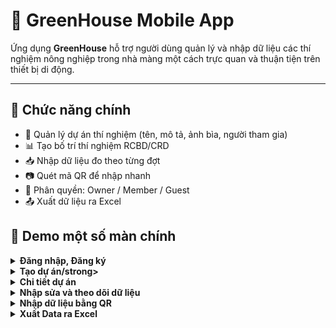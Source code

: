 # 🌿 GreenHouse Mobile App

Ứng dụng **GreenHouse** hỗ trợ người dùng quản lý và nhập dữ liệu các thí nghiệm nông nghiệp trong nhà màng một cách trực quan và thuận tiện trên thiết bị di động.

---

## 🚀 Chức năng chính

- 🧪 Quản lý dự án thí nghiệm (tên, mô tả, ảnh bìa, người tham gia)
- 📊 Tạo bố trí thí nghiệm RCBD/CRD
- 📥 Nhập dữ liệu đo theo từng đợt
- 📷 Quét mã QR để nhập nhanh
- 👥 Phân quyền: Owner / Member / Guest
- 📤 Xuất dữ liệu ra Excel
  
## 📸 Demo một số màn chính

<details>
  <summary><strong>Đăng nhập, Đăng ký</strong></summary>

<div align="center">
  <a href="https://github.com/user-attachments/assets/cf0defb6-a87f-4a32-9e0a-b49e25cb50c9" target="_blank">
    <img src="https://github.com/user-attachments/assets/cf0defb6-a87f-4a32-9e0a-b49e25cb50c9" alt="Đăng nhập" width="150" style="margin-right: 16px;"/>
  </a>
  <a href="https://github.com/user-attachments/assets/4013765a-b4c2-4a9f-8f8d-c324d1e4ef7b" target="_blank">
    <img src="https://github.com/user-attachments/assets/4013765a-b4c2-4a9f-8f8d-c324d1e4ef7b" alt="Đăng ký" width="150" style="margin-right: 16px;"/>
  </a>
  <a href="https://github.com/user-attachments/assets/0e0e5758-9a76-43d8-9f54-3d8bb4ad1138" target="_blank">
    <img src="https://github.com/user-attachments/assets/0e0e5758-9a76-43d8-9f54-3d8bb4ad1138" alt="Đăng nhập" width="150" style="margin-right: 16px;"/>
  </a>
</div>
</details>
<details>
  <summary><strong>Tạo dự án/strong></summary>

<div align="center">
  <a href="https://github.com/user-attachments/assets/d4936f13-ac70-4504-82f0-d38714964776" target="_blank">
    <img src="https://github.com/user-attachments/assets/d4936f13-ac70-4504-82f0-d38714964776" alt="Đăng nhập" width="150" style="margin-right: 16px;"/>
  </a>
  <a href="https://github.com/user-attachments/assets/fd056ec3-e869-40a2-8fa9-4e15e29c3cb4" target="_blank">
    <img src="https://github.com/user-attachments/assets/fd056ec3-e869-40a2-8fa9-4e15e29c3cb4" alt="Đăng ký" width="150" style="margin-right: 16px;"/>
  </a>
  <a href="https://github.com/user-attachments/assets/5b698c79-c113-46d6-9556-a36fe0ad0770" target="_blank">
    <img src="https://github.com/user-attachments/assets/5b698c79-c113-46d6-9556-a36fe0ad0770" alt="Đăng nhập" width="150" style="margin-right: 16px;"/>
  </a>
   <a href="https://github.com/user-attachments/assets/0953911e-f908-41e0-b3b7-01630fdb354c" target="_blank">
    <img src="https://github.com/user-attachments/assets/0953911e-f908-41e0-b3b7-01630fdb354c" alt="Đăng nhập" width="150" style="margin-right: 16px;"/>
  </a>
  <a href="https://github.com/user-attachments/assets/6b674789-c84d-4df4-aae0-2a2e6921d6bc" target="_blank">
    <img src="https://github.com/user-attachments/assets/6b674789-c84d-4df4-aae0-2a2e6921d6bc" alt="Đăng nhập" width="150" style="margin-right: 16px;"/>
  </a>
</div>

</details>
<details>
  <summary><strong>Chi tiết dự án</strong></summary>

<div align="center">
  <a href="https://github.com/user-attachments/assets/48d5cb30-0530-4418-bc77-4157234d683b" target="_blank">
    <img src="https://github.com/user-attachments/assets/48d5cb30-0530-4418-bc77-4157234d683b" alt="Đăng nhập" width="150" style="margin-right: 16px;"/>
  </a>
  <a href="https://github.com/user-attachments/assets/38fae0b8-9e20-4832-9a91-327937de0ce8" target="_blank">
    <img src="https://github.com/user-attachments/assets/38fae0b8-9e20-4832-9a91-327937de0ce8" alt="Đăng ký" width="150" style="margin-right: 16px;"/>
  </a>
  <a href="https://github.com/user-attachments/assets/89774bea-2e8f-4eb7-960c-5ff46facf8fd" target="_blank">
    <img src="https://github.com/user-attachments/assets/89774bea-2e8f-4eb7-960c-5ff46facf8fd" alt="Đăng nhập" width="150" style="margin-right: 16px;"/>
  </a>
</div>
</details>

<details>
  <summary><strong>Nhập sửa và theo dõi dữ liệu</strong></summary>

<div align="center">
  <a href="https://github.com/user-attachments/assets/e456f910-92ba-465a-9a53-fdba12491f71" target="_blank">
    <img src="https://github.com/user-attachments/assets/e456f910-92ba-465a-9a53-fdba12491f71" alt="Đăng nhập" width="150" style="margin-right: 16px;"/>
  </a>
  <a href="https://github.com/user-attachments/assets/d12f5cdd-775a-4f8a-b78a-627f0e562ff4" target="_blank">
    <img src="https://github.com/user-attachments/assets/d12f5cdd-775a-4f8a-b78a-627f0e562ff4" alt="Đăng ký" width="150" style="margin-right: 16px;"/>
  </a>
  <a href="https://github.com/user-attachments/assets/08667d7d-0792-4b15-82c3-02d21a1ac082" target="_blank">
    <img src="https://github.com/user-attachments/assets/08667d7d-0792-4b15-82c3-02d21a1ac082" alt="Đăng nhập" width="150" style="margin-right: 16px;"/>
  </a>
</div>
</details>

<details>
  <summary><strong>Nhập dữ liệu bằng QR</strong></summary>

<div align="center">
  <a href="https://github.com/user-attachments/assets/858fac07-9782-4d4b-8fe9-398daf0ecf25" target="_blank">
    <img src="https://github.com/user-attachments/assets/858fac07-9782-4d4b-8fe9-398daf0ecf25" alt="Đăng nhập" width="500" style="margin-right: 16px;"/>
  </a>
</div>
</details>

<details>
  <summary><strong>Xuất Data ra Excel</strong></summary>

</details>
